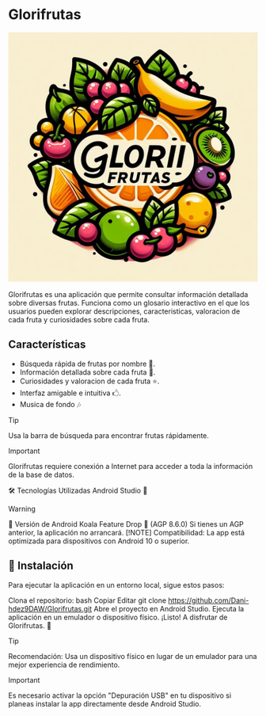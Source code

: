# Glorifrutas

![Logo de Glorifrutas](app/src/main/res/drawable/logoglorifrutas.png)

Glorifrutas es una aplicación que permite consultar información detallada sobre diversas frutas.
Funciona como un glosario interactivo en el que los usuarios pueden explorar descripciones,
caracteristicas, valoracion de cada fruta y curiosidades sobre cada fruta.

## Características

- Búsqueda rápida de frutas por nombre 🔎.
- Información detallada sobre cada fruta 🍎.
- Curiosidades y valoracion de cada fruta ⭐.
- Interfaz amigable e intuitiva 🖒.
- Musica de fondo 🎶

>[!TIP]
>Usa la barra de búsqueda para encontrar frutas rápidamente.

>[!IMPORTANT]
>Glorifrutas requiere conexión a Internet para acceder a toda la información de la base de datos.

🛠 Tecnologías Utilizadas
Android Studio 📲
> [!WARNING]
> 🚨 Versión de Android
Koala Feature Drop 🐨 (AGP 8.6.0)
Si tienes un AGP anterior, la aplicación no arrancará.
>[!NOTE]
>Compatibilidad: La app está optimizada para dispositivos con Android 10 o superior.

## 🚀 Instalación
Para ejecutar la aplicación en un entorno local, sigue estos pasos:

Clona el repositorio:
bash
Copiar
Editar
git clone https://github.com/Dani-hdez9DAW/Glorifrutas.git
Abre el proyecto en Android Studio.
Ejecuta la aplicación en un emulador o dispositivo físico.
¡Listo! A disfrutar de Glorifrutas. 🚀
>[!TIP]
>Recomendación: Usa un dispositivo físico en lugar de un emulador para una mejor experiencia de rendimiento.

>[!IMPORTANT]
>Es necesario activar la opción "Depuración USB" en tu dispositivo si planeas instalar la app directamente desde Android Studio.
